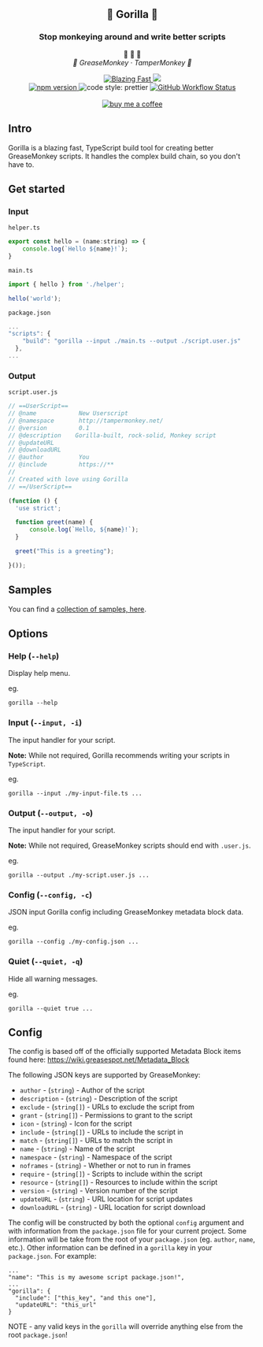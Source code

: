 <h2 align="center">🦍 Gorilla 🦍</h2>
<h3 align="center">Stop monkeying around and write better scripts</h3>

<p align="center">
  <span>
    🙈 🙉 🙊
  </span><br/>
  <em>
    🍌 GreaseMonkey · TamperMonkey 🍌
  </em>
</p>

<p align="center">
  <a href="https://twitter.com/acdlite/status/974390255393505280">
    <img alt="Blazing Fast" src="https://img.shields.io/badge/speed-blazing%20%F0%9F%94%A5-brightgreen.svg?style=flat-square">
    </a>
    <img src="https://img.shields.io/github/repo-size/apsking/gorilla?style=flat-square"></a>
  <br/>
  <a href="https://www.npmjs.com/package/gorilla-build">
    <img alt="npm version" src="https://img.shields.io/npm/v/gorilla-build.svg?style=flat-square">
  </a>
  <img alt="code style: prettier" src="https://img.shields.io/badge/code_style-prettier-ff69b4.svg?style=flat-square">
  <a href="https://github.com/apsking/gorilla/actions?query=workflow%3A%22Node.js+CI%22"><img alt="GitHub Workflow Status" src="https://img.shields.io/github/workflow/status/apsking/gorilla/Node.js%20CI?style=flat-square"></a>
  </br>
  </br>
  <a href="https://www.buymeacoffee.com/apsking">
    <img alt="buy me a coffee" src="https://img.shields.io/badge/-Buy%20me%20a%20%E2%98%95-blue?style=flat-square"/>
  </a>
</p>

## Intro

Gorilla is a blazing fast, TypeScript build tool for creating better
GreaseMonkey scripts. It handles the complex build chain, so you don't
have to.

## Get started

### Input

`helper.ts`

<!-- prettier-ignore -->
```js
export const hello = (name:string) => {
    console.log(`Hello ${name}!`);
}
```

`main.ts`

<!-- prettier-ignore -->
```js
import { hello } from './helper';

hello('world');
```

`package.json`

<!-- prettier-ignore -->
```js
...
"scripts": {
    "build": "gorilla --input ./main.ts --output ./script.user.js"
  },
...
```

### Output

`script.user.js`

<!-- prettier-ignore -->
```js
// ==UserScript==
// @name            New Userscript
// @namespace       http://tampermonkey.net/
// @version         0.1
// @description    Gorilla-built, rock-solid, Monkey script
// @updateURL
// @downloadURL
// @author          You
// @include         https://**
//
// Created with love using Gorilla
// ==/UserScript==

(function () {
  'use strict';

  function greet(name) {
      console.log(`Hello, ${name}!`);
  }

  greet("This is a greeting");

}());
```

## Samples

You can find a [collection of samples, here](https://github.com/apsking/gorilla-samples).

## Options

### Help (`--help`)

Display help menu.

eg.

```
gorilla --help
```

### Input (`--input, -i`)

The input handler for your script.

**Note:** While not required, Gorilla recommends writing your scripts in `TypeScript`.

eg.

```
gorilla --input ./my-input-file.ts ...
```

### Output (`--output, -o`)

The input handler for your script.

**Note:** While not required, GreaseMonkey scripts should end with `.user.js`.

eg.

```
gorilla --output ./my-script.user.js ...
```

### Config (`--config, -c`)

JSON input Gorilla config including GreaseMonkey metadata block data.

eg.

```
gorilla --config ./my-config.json ...
```

### Quiet (`--quiet, -q`)

Hide all warning messages.

eg.

```
gorilla --quiet true ...
```

## Config

The config is based off of the officially supported Metadata Block items found here: https://wiki.greasespot.net/Metadata_Block

The following JSON keys are supported by GreaseMonkey:

- `author` - (`string`) - Author of the script
- `description` - (`string`) - Description of the script
- `exclude` - (`string[]`) - URLs to exclude the script from
- `grant` - (`string[]`) - Permissions to grant to the script
- `icon` - (`string`) - Icon for the script
- `include` - (`string[]`) - URLs to include the script in
- `match` - (`string[]`) - URLs to match the script in
- `name` - (`string`) - Name of the script
- `namespace` - (`string`) - Namespace of the script
- `noframes` - (`string`) - Whether or not to run in frames
- `require` - (`string[]`) - Scripts to include within the script
- `resource` - (`string[]`) - Resources to include within the script
- `version` - (`string`) - Version number of the script
- `updateURL` - (`string`) - URL location for script updates
- `downloadURL` - (`string`) - URL location for script download

The config will be constructed by both the optional `config` argument and with information from the `package.json` file for
your current project. Some information will be take from the root of your `package.json` (eg. `author`, `name`, etc.). Other information can be defined in a `gorilla` key in your `package.json`. For example:

```
...
"name": "This is my awesome script package.json!",
...
"gorilla": {
  "include": ["this_key", "and this one"],
  "updateURL": "this_url"
}
```

NOTE - any valid keys in the `gorilla` will override anything else from the root `package.json`!
